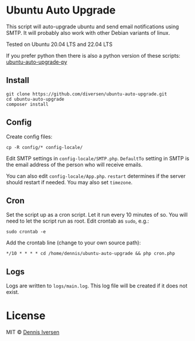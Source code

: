 # Ubuntu Auto Upgrade

This script will auto-upgrade ubuntu and send email notifications using SMTP. 
It will probably also work with other Debian variants of linux.

Tested on Ubuntu 20.04 LTS and 22.04 LTS

If you prefer python then there is also a python version of these scripts:
[ubuntu-auto-upgrade-py](https://github.com/diversen/ubuntu-auto-upgrade-py.git)

## Install

    git clone https://github.com/diversen/ubuntu-auto-upgrade.git
    cd ubuntu-auto-upgrade
    composer install

## Config

Create config files:

    cp -R config/* config-locale/

Edit SMTP settings in `config-locale/SMTP.php`. 
`DefaultTo` setting in SMTP is the email address of the person who will receive emails. 

You can also edit `config-locale/App.php`. `restart` determines if the server should restart if needed. 
You may also set `timezone`. 

## Cron

Set the script up as a cron script. Let it run every 10 minutes of so.
You will need to let the script run as root. Edit crontab as `sudo`, e.g.: 

    sudo crontab -e

Add the crontab line (change to your own source path):

    */10 * * * * cd /home/dennis/ubuntu-auto-upgrade && php cron.php

## Logs

Logs are written to `logs/main.log`. This log file will be created if it does not exist.  

# License

MIT © [Dennis Iversen](https://github.com/diversen)

